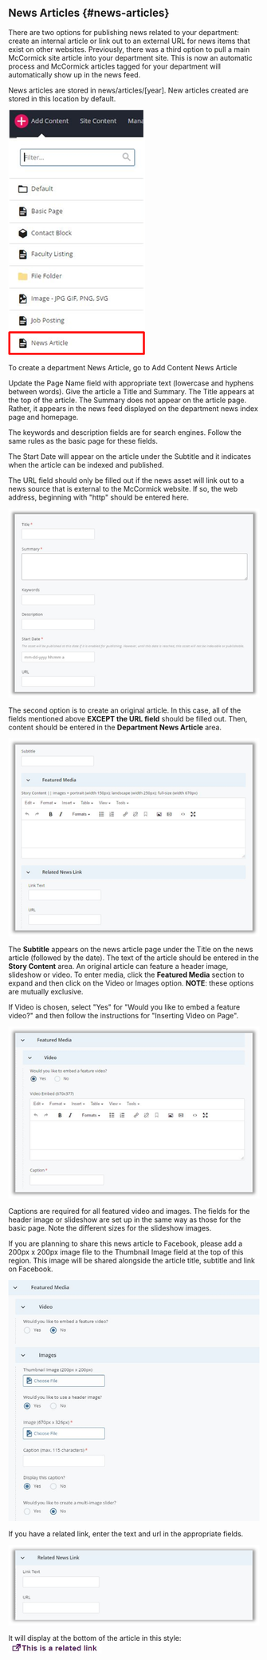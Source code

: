 ## News Articles {#news-articles}

There are two options for publishing news related to your department: create an internal article or link out to an external URL for news items that exist on other websites. Previously, there was a third option to pull a main McCormick site article into your department site. This is now an automatic process and McCormick articles tagged for your department will automatically show up in the news feed.

News articles are stored in news/articles/\[year\]. New articles created are stored in this location by default.

![d39](../assets/d39.png)

To create a department News Article, go to Add Content News Article

Update the Page Name field with appropriate text \(lowercase and hyphens between words\). Give the article a Title and Summary. The Title appears at the top of the article. The Summary does not appear on the article page. Rather, it appears in the news feed displayed on the department news index page and homepage.

The keywords and description fields are for search engines. Follow the same rules as the basic page for these fields.

The Start Date will appear on the article under the Subtitle and it indicates when the article can be indexed and published.

The URL field should only be filled out if the news asset will link out to a news source that is external to the McCormick website. If so, the web address, beginning with "http" should be entered here.

![d40](../assets/d40.png)

The second option is to create an original article. In this case, all of the fields mentioned above **EXCEPT the URL field** should be filled out. Then, content should be entered in the **Department News Article** area.

![d41](../assets/d41.png)

The **Subtitle** appears on the news article page under the Title on the news article \(followed by the date\). The text of the article should be entered in the **Story Content** area. An original article can feature a header image, slideshow or video. To enter media, click the **Featured Media** section to expand and then click on the Video or Images option. **NOTE**: these options are mutually exclusive.

If Video is chosen, select "Yes" for "Would you like to embed a feature video?" and then follow the instructions for "Inserting Video on Page".

![d42](../assets/d42.png)

Captions are required for all featured video and images. The fields for the header image or slideshow are set up in the same way as those for the basic page. Note the different sizes for the slideshow images.

If you are planning to share this news article to Facebook, please add a 200px x 200px image file to the Thumbnail Image field at the top of this region. This image will be shared alongside the article title, subtitle and link on Facebook.

![d43](../assets/d43.jpeg)

If you have a related link, enter the text and url in the appropriate fields.

![d44](../assets/d44.png)

It will display at the bottom of the article in this style: ![d44-1](../assets/d44-1.jpeg)

